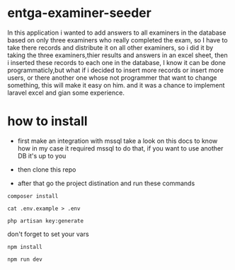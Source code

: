 # entga-examiner-seeder
In this application i wanted to add answers to all examiners in the database based on only three examiners who really completed the exam,
so I have to take there records and distribute it on all other examiners, so i did it by taking the three examiners,thier results and answers in an excel sheet, then i inserted these records to each one in the database, I know it can be done programmaticly,but what if i decided to insert more records or insert more users, or there another one whose not programmer that want to change something, this will make it easy on him.
and it was a chance to implement laravel excel and gian some experience.

# how to install
- first make an integration with mssql take a look on this docs to know how <a src="https://docs.microsoft.com/en-us/sql/connect/php/loading-the-php-sql-driver?view=sql-server-ver15"/>
in my case it required mssql to do that, if you want to use another DB it's up to you

- then clone this repo

- after that go the project distination and run these commands
```
composer install
```
```
cat .env.example > .env
```
```
php artisan key:generate
```
don't forget to set your vars 
```
npm install
```
```
npm run dev
```